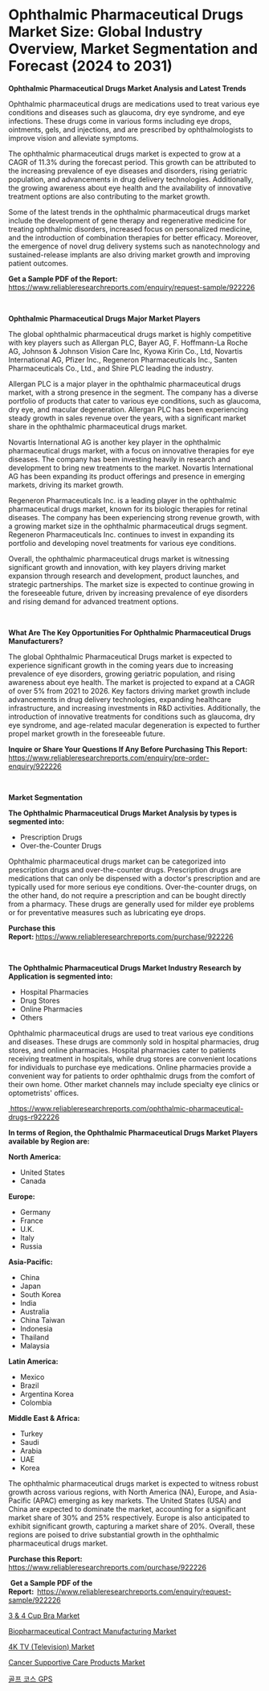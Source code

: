 <p><h1>Ophthalmic Pharmaceutical Drugs Market Size: Global Industry Overview, Market Segmentation and Forecast (2024 to 2031)</h1></p><p><strong>Ophthalmic Pharmaceutical Drugs Market Analysis and Latest Trends</strong></p>
<p><p>Ophthalmic pharmaceutical drugs are medications used to treat various eye conditions and diseases such as glaucoma, dry eye syndrome, and eye infections. These drugs come in various forms including eye drops, ointments, gels, and injections, and are prescribed by ophthalmologists to improve vision and alleviate symptoms.</p><p>The ophthalmic pharmaceutical drugs market is expected to grow at a CAGR of 11.3% during the forecast period. This growth can be attributed to the increasing prevalence of eye diseases and disorders, rising geriatric population, and advancements in drug delivery technologies. Additionally, the growing awareness about eye health and the availability of innovative treatment options are also contributing to the market growth.</p><p>Some of the latest trends in the ophthalmic pharmaceutical drugs market include the development of gene therapy and regenerative medicine for treating ophthalmic disorders, increased focus on personalized medicine, and the introduction of combination therapies for better efficacy. Moreover, the emergence of novel drug delivery systems such as nanotechnology and sustained-release implants are also driving market growth and improving patient outcomes.</p></p>
<p><strong>Get a Sample PDF of the Report:&nbsp;</strong> <a href="https://www.reliableresearchreports.com/enquiry/request-sample/922226">https://www.reliableresearchreports.com/enquiry/request-sample/922226</a></p>
<p>&nbsp;</p>
<p><strong>Ophthalmic Pharmaceutical Drugs Major Market Players</strong></p>
<p><p>The global ophthalmic pharmaceutical drugs market is highly competitive with key players such as Allergan PLC, Bayer AG, F. Hoffmann-La Roche AG, Johnson & Johnson Vision Care Inc, Kyowa Kirin Co., Ltd, Novartis International AG, Pfizer Inc., Regeneron Pharmaceuticals Inc., Santen Pharmaceuticals Co., Ltd., and Shire PLC leading the industry.</p><p>Allergan PLC is a major player in the ophthalmic pharmaceutical drugs market, with a strong presence in the segment. The company has a diverse portfolio of products that cater to various eye conditions, such as glaucoma, dry eye, and macular degeneration. Allergan PLC has been experiencing steady growth in sales revenue over the years, with a significant market share in the ophthalmic pharmaceutical drugs market.</p><p>Novartis International AG is another key player in the ophthalmic pharmaceutical drugs market, with a focus on innovative therapies for eye diseases. The company has been investing heavily in research and development to bring new treatments to the market. Novartis International AG has been expanding its product offerings and presence in emerging markets, driving its market growth.</p><p>Regeneron Pharmaceuticals Inc. is a leading player in the ophthalmic pharmaceutical drugs market, known for its biologic therapies for retinal diseases. The company has been experiencing strong revenue growth, with a growing market size in the ophthalmic pharmaceutical drugs segment. Regeneron Pharmaceuticals Inc. continues to invest in expanding its portfolio and developing novel treatments for various eye conditions.</p><p>Overall, the ophthalmic pharmaceutical drugs market is witnessing significant growth and innovation, with key players driving market expansion through research and development, product launches, and strategic partnerships. The market size is expected to continue growing in the foreseeable future, driven by increasing prevalence of eye disorders and rising demand for advanced treatment options.</p></p>
<p>&nbsp;</p>
<p><strong>What Are The Key Opportunities For Ophthalmic Pharmaceutical Drugs Manufacturers?</strong></p>
<p><p>The global Ophthalmic Pharmaceutical Drugs market is expected to experience significant growth in the coming years due to increasing prevalence of eye disorders, growing geriatric population, and rising awareness about eye health. The market is projected to expand at a CAGR of over 5% from 2021 to 2026. Key factors driving market growth include advancements in drug delivery technologies, expanding healthcare infrastructure, and increasing investments in R&D activities. Additionally, the introduction of innovative treatments for conditions such as glaucoma, dry eye syndrome, and age-related macular degeneration is expected to further propel market growth in the foreseeable future.</p></p>
<p><strong>Inquire or Share Your Questions If Any Before Purchasing This Report:</strong> <a href="https://www.reliableresearchreports.com/enquiry/pre-order-enquiry/922226">https://www.reliableresearchreports.com/enquiry/pre-order-enquiry/922226</a></p>
<p>&nbsp;</p>
<p><strong>Market Segmentation</strong></p>
<p><strong>The Ophthalmic Pharmaceutical Drugs Market Analysis by types is segmented into:</strong></p>
<p><ul><li>Prescription Drugs</li><li>Over-the-Counter Drugs</li></ul></p>
<p><p>Ophthalmic pharmaceutical drugs market can be categorized into prescription drugs and over-the-counter drugs. Prescription drugs are medications that can only be dispensed with a doctor's prescription and are typically used for more serious eye conditions. Over-the-counter drugs, on the other hand, do not require a prescription and can be bought directly from a pharmacy. These drugs are generally used for milder eye problems or for preventative measures such as lubricating eye drops.</p></p>
<p><strong>Purchase this Report:&nbsp;</strong><a href="https://www.reliableresearchreports.com/purchase/922226">https://www.reliableresearchreports.com/purchase/922226</a></p>
<p>&nbsp;</p>
<p><strong>The Ophthalmic Pharmaceutical Drugs Market Industry Research by Application is segmented into:</strong></p>
<p><ul><li>Hospital Pharmacies</li><li>Drug Stores</li><li>Online Pharmacies</li><li>Others</li></ul></p>
<p><p>Ophthalmic pharmaceutical drugs are used to treat various eye conditions and diseases. These drugs are commonly sold in hospital pharmacies, drug stores, and online pharmacies. Hospital pharmacies cater to patients receiving treatment in hospitals, while drug stores are convenient locations for individuals to purchase eye medications. Online pharmacies provide a convenient way for patients to order ophthalmic drugs from the comfort of their own home. Other market channels may include specialty eye clinics or optometrists' offices.</p></p>
<p><a href="https://www.reliableresearchreports.com/ophthalmic-pharmaceutical-drugs-r922226">&nbsp;https://www.reliableresearchreports.com/ophthalmic-pharmaceutical-drugs-r922226</a></p>
<p><strong>In terms of Region, the Ophthalmic Pharmaceutical Drugs Market Players available by Region are:</strong></p>
<p>
    <p> <strong> North America: </strong>
        <ul>
            <li>United States</li>
            <li>Canada</li>
        </ul>
        </p> 
    <p> <strong> Europe: </strong>
        <ul>
            <li>Germany</li>
            <li>France</li>
            <li>U.K.</li>
            <li>Italy</li>
            <li>Russia</li>
        </ul>
        </p> 
    <p> <strong> Asia-Pacific: </strong>
        <ul>
            <li>China</li>
            <li>Japan</li>
            <li>South Korea</li>
            <li>India</li>
            <li>Australia</li>
            <li>China Taiwan</li>
            <li>Indonesia</li>
            <li>Thailand</li>
            <li>Malaysia</li>
        </ul>
        </p> 
    <p> <strong> Latin America: </strong>
        <ul>
            <li>Mexico</li>
            <li>Brazil</li>
            <li>Argentina Korea</li>
            <li>Colombia</li>
        </ul>
        </p> 
    <p> <strong> Middle East & Africa: </strong>
        <ul>
            <li>Turkey</li>
            <li>Saudi</li>
            <li>Arabia</li>
            <li>UAE</li>
            <li>Korea</li>
        </ul>
    </p>
    </p>
<p><p>The ophthalmic pharmaceutical drugs market is expected to witness robust growth across various regions, with North America (NA), Europe, and Asia-Pacific (APAC) emerging as key markets. The United States (USA) and China are expected to dominate the market, accounting for a significant market share of 30% and 25% respectively. Europe is also anticipated to exhibit significant growth, capturing a market share of 20%. Overall, these regions are poised to drive substantial growth in the ophthalmic pharmaceutical drugs market.</p></p>
<p><strong>Purchase this Report: </strong><a href="https://www.reliableresearchreports.com/purchase/922226">https://www.reliableresearchreports.com/purchase/922226</a></p>
<p>&nbsp;<strong>Get a Sample PDF of the Report:&nbsp;&nbsp;</strong><a href="https://www.reliableresearchreports.com/enquiry/request-sample/922226">https://www.reliableresearchreports.com/enquiry/request-sample/922226</a></p>
<p><strong></strong></p>
<p><p><a href="https://medium.com/@thadnader_5170/comprehensive-analysis-of-the-global-3-4-cup-bra-market-growth-trends-market-forecasts-2024-1c4468ec22ca">3 & 4 Cup Bra Market</a></p><p><a href="https://github.com/cameroneffertz/Market-Research-Report-List-2/blob/main/biopharmaceutical-contract-manufacturing-market.md">Biopharmaceutical Contract Manufacturing Market</a></p><p><a href="https://medium.com/@rachel.payne546456/4k-tv-television-market-growth-outlook-from-2024-to-2031-and-it-is-projecting-at-11-9-20738e14b335">4K TV (Television) Market</a></p><p><a href="https://github.com/shahriarnajimjoy333/Market-Research-Report-List-1/blob/main/cancer-supportive-care-products-market.md">Cancer Supportive Care Products Market</a></p><p><a href="https://github.com/muchswr/Market-Research-Report-List-2/blob/main/382153673611.md">골프 코스 GPS</a></p></p>